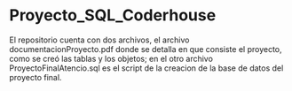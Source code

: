 # Proyecto_SQL_Coderhouse
El repositorio cuenta con dos archivos, el archivo documentacionProyecto.pdf donde se detalla en que consiste el proyecto, como se creó las tablas y los objetos;
en el otro archivo ProyectoFinalAtencio.sql es el script de la creacion de la base de datos del proyecto final.
